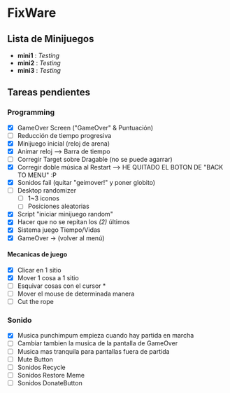 # FixWare

## Lista de Minijuegos
- **mini1** : *Testing*
- **mini2** : *Testing*
- **mini3** : *Testing*

## Tareas pendientes
### Programming
- [x] GameOver Screen ("GameOver" & Puntuación)
- [ ] Reducción de tiempo progresiva
- [x] Minijuego inicial (reloj de arena)
- [x] Animar reloj --> Barra de tiempo
- [ ] Corregir Target sobre Dragable (no se puede agarrar)
- [x] Corregir doble música al Restart --> HE QUITADO EL BOTON DE "BACK TO MENU" :P
- [X] Sonidos fail (quitar "geimover!" y poner globito)
- [ ] Desktop randomizer
	- [ ] 1~3 iconos
	- [ ] Posiciones aleatorias
- [x] Script "iniciar minijuego random"
- [x] Hacer que no se repitan los *(2)* últimos
- [x] Sistema juego Tiempo/Vidas
- [x] GameOver -> (volver al menú)
#### Mecanicas de juego
  - [x] Clicar en 1 sitio 
  - [x] Mover 1 cosa a 1 sitio 
  - [ ] Esquivar cosas con el cursor *
  - [ ] Mover el mouse de determinada manera
  - [ ] Cut the rope

### Sonido
- [x] Musica punchimpum empieza cuando hay partida en marcha
- [ ] Cambiar tambien la musica de la pantalla de GameOver
- [ ] Musica mas tranquila para pantallas fuera de partida
- [ ] Mute Button
- [ ] Sonidos Recycle
- [ ] Sonidos Restore Meme
- [ ] Sonidos DonateButton
